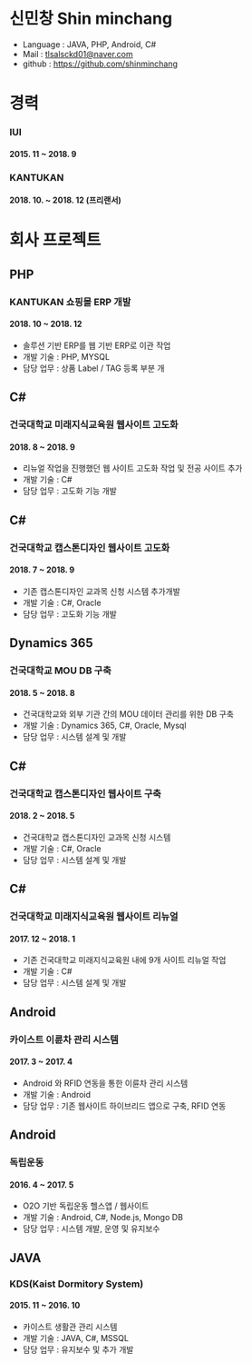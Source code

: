 # 신민창 Shin minchang

- Language : JAVA, PHP, Android, C#
- Mail : tlsalsckd01@naver.com
- github : https://github.com/shinminchang

# 경력
### IUI
#### 2015. 11 ~ 2018. 9

### KANTUKAN
#### 2018. 10. ~ 2018. 12 (프리랜서)

# 회사 프로젝트

## PHP
### KANTUKAN 쇼핑몰 ERP 개발
#### 2018. 10 ~ 2018. 12
* 솔루션 기반 ERP를 웹 기반 ERP로 이관 작업
* 개발 기술 : PHP, MYSQL
* 담당 업무 : 상품 Label / TAG 등록 부분 개



## C#
### 건국대학교 미래지식교육원 웹사이트 고도화
#### 2018. 8 ~ 2018. 9
* 리뉴얼 작업을 진행했던 웹 사이트 고도화 작업 및 전공 사이트 추가
* 개발 기술 : C#
* 담당 업무 : 고도화 기능 개발



## C#
### 건국대학교 캡스톤디자인 웹사이트 고도화
#### 2018. 7 ~ 2018. 9
* 기존 캡스톤디자인 교과목 신청 시스템 추가개발
* 개발 기술 : C#, Oracle
* 담당 업무 : 고도화 기능 개발



## Dynamics 365
### 건국대학교 MOU DB 구축
#### 2018. 5 ~ 2018. 8
* 건국대학교와 외부 기관 간의 MOU 데이터 관리를 위한 DB 구축
* 개발 기술 : Dynamics 365, C#, Oracle, Mysql
* 담당 업무 : 시스템 설계 및 개발



## C#
### 건국대학교 캡스톤디자인 웹사이트 구축
#### 2018. 2 ~ 2018. 5
* 건국대학교 캡스톤디자인 교과목 신청 시스템
* 개발 기술 : C#, Oracle
* 담당 업무 : 시스템 설계 및 개발



## C#
### 건국대학교 미래지식교육원 웹사이트 리뉴얼
#### 2017. 12 ~ 2018. 1
* 기존 건국대학교 미래지식교육원 내에 9개 사이트 리뉴얼 작업
* 개발 기술 : C#
* 담당 업무 : 시스템 설계 및 개발



## Android
### 카이스트 이륜차 관리 시스템
#### 2017. 3 ~ 2017. 4
* Android 와 RFID 연동을 통한 이륜차 관리 시스템
* 개발 기술 : Android
* 담당 업무 : 기존 웹사이트 하이브리드 앱으로 구축, RFID 연동



## Android
### 독립운동
#### 2016. 4 ~ 2017. 5
* O2O 기반 독립운동 헬스앱 / 웹사이트
* 개발 기술 : Android, C#, Node.js, Mongo DB
* 담당 업무 : 시스템 개발, 운영 및 유지보수



## JAVA
### KDS(Kaist Dormitory System)
#### 2015. 11 ~ 2016. 10
* 카이스트 생활관 관리 시스템
* 개발 기술 : JAVA, C#, MSSQL
* 담당 업무 : 유지보수 및 추가 개발
